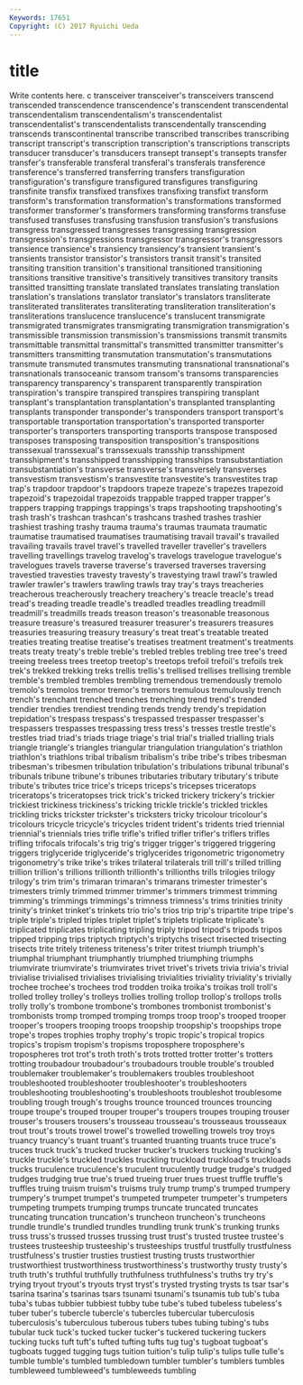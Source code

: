 ```yaml
---
Keywords: 17651 
Copyright: (C) 2017 Ryuichi Ueda
---
```


# title

Write contents here.
c transceiver
transceiver's transceivers transcend transcended transcendence transcendence's transcendent transcendental transcendentalism transcendentalism's
transcendentalist transcendentalist's transcendentalists transcendentally transcending transcends transcontinental transcribe transcribed transcribes
transcribing transcript transcript's transcription transcription's transcriptions transcripts transducer transducer's transducers
transept transept's transepts transfer transfer's transferable transferal transferal's transferals transference
transference's transferred transferring transfers transfiguration transfiguration's transfigure transfigured transfigures transfiguring
transfinite transfix transfixed transfixes transfixing transfixt transform transform's transformation transformation's
transformations transformed transformer transformer's transformers transforming transforms transfuse transfused transfuses
transfusing transfusion transfusion's transfusions transgress transgressed transgresses transgressing transgression transgression's
transgressions transgressor transgressor's transgressors transience transience's transiency transiency's transient transient's
transients transistor transistor's transistors transit transit's transited transiting transition transition's
transitional transitioned transitioning transitions transitive transitive's transitively transitives transitory transits
transitted transitting translate translated translates translating translation translation's translations translator
translator's translators transliterate transliterated transliterates transliterating transliteration transliteration's transliterations translucence
translucence's translucent transmigrate transmigrated transmigrates transmigrating transmigration transmigration's transmissible transmission
transmission's transmissions transmit transmits transmittable transmittal transmittal's transmitted transmitter transmitter's
transmitters transmitting transmutation transmutation's transmutations transmute transmuted transmutes transmuting transnational
transnational's transnationals transoceanic transom transom's transoms transparencies transparency transparency's transparent
transparently transpiration transpiration's transpire transpired transpires transpiring transplant transplant's transplantation
transplantation's transplanted transplanting transplants transponder transponder's transponders transport transport's transportable
transportation transportation's transported transporter transporter's transporters transporting transports transpose transposed
transposes transposing transposition transposition's transpositions transsexual transsexual's transsexuals transship transshipment
transshipment's transshipped transshipping transships transubstantiation transubstantiation's transverse transverse's transversely transverses
transvestism transvestism's transvestite transvestite's transvestites trap trap's trapdoor trapdoor's trapdoors
trapeze trapeze's trapezes trapezoid trapezoid's trapezoidal trapezoids trappable trapped trapper
trapper's trappers trapping trappings trappings's traps trapshooting trapshooting's trash trash's
trashcan trashcan's trashcans trashed trashes trashier trashiest trashing trashy trauma
trauma's traumas traumata traumatic traumatise traumatised traumatises traumatising travail travail's
travailed travailing travails travel travel's travelled traveller traveller's travellers travelling
travellings travelog travelog's travelogs travelogue travelogue's travelogues travels traverse traverse's
traversed traverses traversing travestied travesties travesty travesty's travestying trawl trawl's
trawled trawler trawler's trawlers trawling trawls tray tray's trays treacheries
treacherous treacherously treachery treachery's treacle treacle's tread tread's treading treadle
treadle's treadled treadles treadling treadmill treadmill's treadmills treads treason treason's
treasonable treasonous treasure treasure's treasured treasurer treasurer's treasurers treasures treasuries
treasuring treasury treasury's treat treat's treatable treated treaties treating treatise
treatise's treatises treatment treatment's treatments treats treaty treaty's treble treble's
trebled trebles trebling tree tree's treed treeing treeless trees treetop
treetop's treetops trefoil trefoil's trefoils trek trek's trekked trekking treks
trellis trellis's trellised trellises trellising tremble tremble's trembled trembles trembling
tremendous tremendously tremolo tremolo's tremolos tremor tremor's tremors tremulous tremulously
trench trench's trenchant trenched trenches trenching trend trend's trended trendier
trendies trendiest trending trends trendy trendy's trepidation trepidation's trespass trespass's
trespassed trespasser trespasser's trespassers trespasses trespassing tress tress's tresses trestle
trestle's trestles triad triad's triads triage triage's trial trial's trialled
trialling trials triangle triangle's triangles triangular triangulation triangulation's triathlon triathlon's
triathlons tribal tribalism tribalism's tribe tribe's tribes tribesman tribesman's tribesmen
tribulation tribulation's tribulations tribunal tribunal's tribunals tribune tribune's tribunes tributaries
tributary tributary's tribute tribute's tributes trice trice's triceps triceps's tricepses
triceratops triceratops's triceratopses trick trick's tricked trickery trickery's trickier trickiest
trickiness trickiness's tricking trickle trickle's trickled trickles trickling tricks trickster
trickster's tricksters tricky tricolour tricolour's tricolours tricycle tricycle's tricycles trident
trident's tridents tried triennial triennial's triennials tries trifle trifle's trifled
trifler trifler's triflers trifles trifling trifocals trifocals's trig trig's trigger
trigger's triggered triggering triggers triglyceride triglyceride's triglycerides trigonometric trigonometry trigonometry's
trike trike's trikes trilateral trilaterals trill trill's trilled trilling trillion
trillion's trillions trillionth trillionth's trillionths trills trilogies trilogy trilogy's trim
trim's trimaran trimaran's trimarans trimester trimester's trimesters trimly trimmed trimmer
trimmer's trimmers trimmest trimming trimming's trimmings trimmings's trimness trimness's trims
trinities trinity trinity's trinket trinket's trinkets trio trio's trios trip
trip's tripartite tripe tripe's triple triple's tripled triples triplet triplet's
triplets triplicate triplicate's triplicated triplicates triplicating tripling triply tripod tripod's
tripods tripos tripped tripping trips triptych triptych's triptychs trisect trisected
trisecting trisects trite tritely triteness triteness's triter tritest triumph triumph's
triumphal triumphant triumphantly triumphed triumphing triumphs triumvirate triumvirate's triumvirates trivet
trivet's trivets trivia trivia's trivial trivialise trivialised trivialises trivialising trivialities
triviality triviality's trivially trochee trochee's trochees trod trodden troika troika's
troikas troll troll's trolled trolley trolley's trolleys trollies trolling trollop
trollop's trollops trolls trolly trolly's trombone trombone's trombones trombonist trombonist's
trombonists tromp tromped tromping tromps troop troop's trooped trooper trooper's
troopers trooping troops troopship troopship's troopships trope trope's tropes trophies
trophy trophy's tropic tropic's tropical tropics tropics's tropism tropism's tropisms
troposphere troposphere's tropospheres trot trot's troth troth's trots trotted trotter
trotter's trotters trotting troubadour troubadour's troubadours trouble trouble's troubled troublemaker
troublemaker's troublemakers troubles troubleshoot troubleshooted troubleshooter troubleshooter's troubleshooters troubleshooting troubleshooting's
troubleshoots troubleshot troublesome troubling trough trough's troughs trounce trounced trounces
trouncing troupe troupe's trouped trouper trouper's troupers troupes trouping trouser
trouser's trousers trousers's trousseau trousseau's trousseaus trousseaux trout trout's trouts
trowel trowel's trowelled trowelling trowels troy troys truancy truancy's truant
truant's truanted truanting truants truce truce's truces truck truck's trucked
trucker trucker's truckers trucking trucking's truckle truckle's truckled truckles truckling
truckload truckload's truckloads trucks truculence truculence's truculent truculently trudge trudge's
trudged trudges trudging true true's trued trueing truer trues truest
truffle truffle's truffles truing truism truism's truisms truly trump trump's
trumped trumpery trumpery's trumpet trumpet's trumpeted trumpeter trumpeter's trumpeters trumpeting
trumpets trumping trumps truncate truncated truncates truncating truncation truncation's truncheon
truncheon's truncheons trundle trundle's trundled trundles trundling trunk trunk's trunking
trunks truss truss's trussed trusses trussing trust trust's trusted trustee
trustee's trustees trusteeship trusteeship's trusteeships trustful trustfully trustfulness trustfulness's trustier
trusties trustiest trusting trusts trustworthier trustworthiest trustworthiness trustworthiness's trustworthy trusty
trusty's truth truth's truthful truthfully truthfulness truthfulness's truths try try's
trying tryout tryout's tryouts tryst tryst's trysted trysting trysts ts
tsar tsar's tsarina tsarina's tsarinas tsars tsunami tsunami's tsunamis tub
tub's tuba tuba's tubas tubbier tubbiest tubby tube tube's tubed
tubeless tubeless's tuber tuber's tubercle tubercle's tubercles tubercular tuberculosis tuberculosis's
tuberculous tuberous tubers tubes tubing tubing's tubs tubular tuck tuck's
tucked tucker tucker's tuckered tuckering tuckers tucking tucks tuft tuft's
tufted tufting tufts tug tug's tugboat tugboat's tugboats tugged tugging
tugs tuition tuition's tulip tulip's tulips tulle tulle's tumble tumble's
tumbled tumbledown tumbler tumbler's tumblers tumbles tumbleweed tumbleweed's tumbleweeds tumbling
